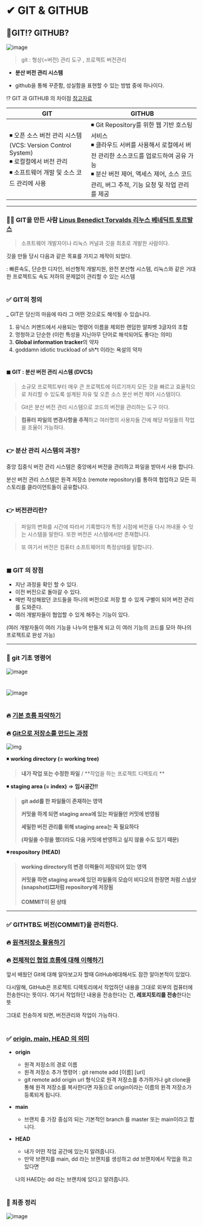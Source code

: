 # ✔ GIT & GITHUB

## 🔻GIT!? GITHUB? 

![image](https://user-images.githubusercontent.com/99783474/180269641-e220d4e4-994e-4568-879f-ad612023b171.png)


> git : 형상(=버전) 관리 도구 , 프로젝트 버전관리

* **분산 버전 관리 시스템**

* github을 통해 꾸준함, 성실함을 표현할 수 있는 방법 중에 하나이다. 



⁉ GIT 과 GITHUB 의 차이점 [참고자료](https://cocoon1787.tistory.com/723)

| GIT                                                          | GITHUB                                                       |
| ------------------------------------------------------------ | ------------------------------------------------------------ |
| ◾ 오픈 소스 버전 관리 시스템(VCS: Version Control System) <br/>◾ 로컬컬에서 버전 관리 <br/>◾ 소프트웨어 개발 및 소스 코드 관리에 사용 | ◾ Git Repository를 위한 웹 기반 호스팅 서비스<br/>◾ 클라우드 서버를 사용해서 로컬에서 버전 관리한 소스코드를 업로드하여 공유 가능<br/>◾ 분산 버전 제어, 액세스 제어, 소스 코드 관리, 버그 추적, 기능 요청 및 작업 관리를 제공 |
---

### 👨‍🔬 GIT을 만든 사람  [Linus Benedict Torvalds 리누스 베네딕트 토르발스](https://ko.wikipedia.org/wiki/리누스_토르발스)
>  소프트웨어 개발자이나 리눅스 커널과 깃을 최초로 개발한 사람이다. 

깃을 만들 당시 다음과 같은 목표를 가지고 제작이 되었다. 

: 빠른속도, 단순한 디자인, 비선형적 개발지원, 완전 분산형 시스템, 리눅스와 같은 거대한 프로젝트도 속도 저하의 문제없이 관리할 수 있는 시스템 
#

### ✅ **GIT의 정의**

_ GIT은 당신의 마음에 따라 그 어떤 것으로도 해석될 수 있습니다. 

1) 유닉스 커맨드에서 사용되는 명령어 이름을 제외한 랜덤한 알파벳 3글자의 조합
2) 멍청하고 단순한 (이런 특성을 지닌아무 단어로 해석되어도 좋다는 의미)
3) **Global information tracker**의 약자 
4) goddamn idiotic truckload of sh*t 이라는 욕설의 약자
#
#### ◼ GIT : 분산 버전 관리 시스템 (DVCS)

>  소규모 프로젝트부터 매우 큰 프로젝트에 이르기까지 모든 것을 빠르고 효율적으로 처리할 수 있도록 설계된 자유 및 오픈 소스 분산 버전 제어 시스템이다. 

> Git은 분산 버전 관리 시스템으로 코드의 버전을 관리하는 도구 이다. 

> **컴퓨터 파일의 변경사항을 추적**하고 여러명의 사용자들 간에 해당 파일들의 작업을 조율이 가능하다.

#
### **👉  분산 관리 시스템의 과정?**

중앙 집중식 버전 관리 시스템은 중앙에서 버전을 관리하고 파일을 받아서 사용 합니다. 

분산 버전 관리 스스템은 원격 저장소 (remote repository)를 통하여 협업하고 모든 히스토리를 클라이언트들이 공유합니다. 
#
### 👉 **버전관리란?**

> 파일의 변화를 시간에 따라서 기록했다가 특정 시점에 버전을 다시 꺼내올 수 잇는 시스템을 말한다. 또한 버전은 시스템에서만 존재합니다. 

> 또 여기서 버전은 컴퓨터 소프트웨어의 특정상태를 말합니다.

#
### ◼ **GIT 의 장점**

- 지난 과정을 확인 할 수 있다. 
- 이전 버전으로 돌아갈 수 있다. 
- 매번 작성해왔던 코드들을 하나의 버전으로 저장 할 수 있게 구별이 되어 버전 관리를 도와준다. 
- 여러 개발자들이 협업할 수 있게 해주는 기능이 있다. 

(여러 개발자들이 여러 기능을 나누어 만들게 되고 이 여러 기능의 코드를 모아 하나의 프로젝트로 완성 가능)

---

### 🚀 git 기초 명령어 
![image](https://user-images.githubusercontent.com/99783474/180272903-cfcd50cc-2c0b-4a7e-b756-df2ec8a73ab6.png)
#
![image](https://user-images.githubusercontent.com/99783474/180273137-aad74927-cd1f-4d51-a3e4-ffd0f6230c58.png)
#
### 🔥 [기본 흐름 파악하기](https://github.com/oiosu/git_github/blob/main/git/GIT_%EB%B2%84%EC%A0%84%20%EA%B8%B0%EB%A1%9D%ED%95%98%EA%B8%B0.md)
### 🔥 [Git으로 저장소를 만드는 과정](https://github.com/oiosu/git_github/blob/main/git/GIT%EC%9C%BC%EB%A1%9C%20%EC%A0%80%EC%9E%A5%EC%86%8C%EB%A5%BC%20%EB%A7%8C%EB%93%9C%EB%8A%94%20%EA%B3%BC%EC%A0%95.md)
![img](https://blog.kakaocdn.net/dn/7FX0D/btrzRWIBfMw/ybArp9hsGQ8kC8gcXHU2o0/img.png)


◾ **working directory (= working tree)**

> **내가 작업 또는 수정한 파일** / **작업을 하는 프로젝트 디렉토리 **

◾ **staging area (= index)** => **임시공간!!**

> **git add를 한 파일들이 존재하는 영역**
>
> **커밋을 하게 되면 staging area에 있는 파일들만 커밋에 반영됨**
>
> **세밀한 버전 관리를 위해 staging area는 꼭 필요하다** 
>
> **(파일을 수정을 했더라도 다음 커밋에 반영하고 싶지 않을 수도 있기 때문)**

**◾ respository** **(HEAD)**

> **working directory의 변경 이력들이 저장되어 있는 영역**
>
> **커밋을 하면 staging area에 있던 파일들의 모습이 비디오의 한장면 처럼 스냅샷(snapshot)🎞처럼 repository에 저장됨**
>
> **COMMIT이 된 상태** 
---

### ✅ GITHTB도 버전(COMMIT)을 관리한다. 
### 🔥 [원격저장소 활용하기](https://github.com/oiosu/git_github/blob/main/github/GITHUB_%EC%9B%90%EA%B2%A9%EC%A0%80%EC%9E%A5%EC%86%8C%20%ED%99%9C%EC%9A%A9%ED%95%98%EA%B8%B0.md)
### 🔥 [전체적인 협업 흐름에 대해 이해하기](https://github.com/oiosu/git_github/blob/main/git/%EC%A0%84%EC%B2%B4%EC%A0%81%EC%9D%B8%20%ED%98%91%EC%97%85%20%ED%9D%90%EB%A6%84%EC%97%90%20%EB%8C%80%ED%95%B4%20%EC%9D%B4%ED%95%B4%ED%95%98%EA%B8%B0.md)
앞서 배웠던 Git에 대해 알아보고자 할때 GitHub에대해서도 잠깐 알아본적이 있었다. 

다시말해, GitHub은 프로젝트 디렉토리에서 작업하던 내용을 그대로 외부의 컴퓨터에 전송한다는 뜻이다.  여기서 작업하던 내용을 전송한다는 건, **레포지토리를 전송**한다는 뜻

그대로 전송하게 되면, 버전관리와 작업이 가능하다. 
#

### ✅ [origin, main, HEAD 의 의미](https://www.inflearn.com/questions/27696)

* **origin** 

  * 원격 저장소의 경로 이름 
  * 원격 저장소 추가 명령어 : git remote add [이름] [url]
  * git remote add origin url 형식으로 원격 저장소를 추가하거나 git clone을 통해 원격 저장소를 복사한다면 자동으로 origin이라는 이름의 원격 저장소가 등록되게 됩니다. 

* **main**

  * 브랜치 중 가장 중심의 되는 기본적인 branch 를 master 또는 main이라고 합니다. 

* **HEAD** 

  * 내가 어떤 작업 공간에 있는지 알려줍니다. 
  * 만약 브랜치를 main, dd 라는 브랜치를 생성하고 dd 브랜치에서 작업을 하고 있다면 

  나의 HAED는 dd 라는 브랜치에 있다고 알려줍니다. 
#

### 🥳 최종 정리 


![image](https://user-images.githubusercontent.com/99783474/180274440-1c831bce-fe7b-4eb4-a0b9-2057239365af.png)


